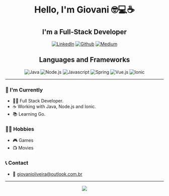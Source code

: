 <h1 align="center"> Hello, I'm Giovani 🤓💻☕ </h1>

<p align="center"> 
    <h2 align="center">I'm a Full-Stack Developer </h2>
</p>

<p align="center"> 
    <a href="https://www.linkedin.com/in/giovani-henrique-462315117/"><img alt="LinkedIn" src="https://img.shields.io/badge/-Giovani_de_Oliveira-blue?style=flat-square&logo=Linkedin&logoColor=white&link=https://www.linkedin.com/in/giovani-henrique-462315117/"></a>
    <a href="https://github.com/xxgicoxx"><img alt="Github" src="https://img.shields.io/badge/-xxgicoxx-black?style=flat-square&logo=Github&logoColor=white&link=https://www.linkedin.com/in/giovani-henrique-462315117/"></a>
    <a href="https://medium.com/@giovanioliveira_"><img alt="Medium" src="https://img.shields.io/badge/-Giovani_de_Oliveira-black?style=flat-square&logo=Medium&logoColor=white&link=https://www.linkedin.com/in/giovani-henrique-462315117/"></a>
</p>

<p align="center"> 
    <h2 align="center">Languages and Frameworks</h2>
</p>

<p align="center"> 
    <img alt="Java" src="https://img.shields.io/badge/-Java-DE0000?style=flat-square&logo=Java&logoColor=white">
    <img alt="Node.js" src="https://img.shields.io/badge/-Node.js-76AD64?style=flat-square&logo=Node.js&logoColor=white">
    <img alt="Javascript" src="https://img.shields.io/badge/-Javascript-EFD81D?style=flat-square&logo=Javascript&logoColor=black">
    <img alt="Spring" src="https://img.shields.io/badge/-Spring-6DB33F?style=flat-square&logo=Spring&logoColor=white">
    <img alt="Vue.js" src="https://img.shields.io/badge/-Vue.js-34495E?style=flat-square&logo=Vue.js&logoColor=41B883">
    <img alt="Ionic" src="https://img.shields.io/badge/-Ionic-5C96FC?style=flat-square&logo=Ionic&logoColor=FFFFFF">
</p>

---

### 📜 I'm Currently

- 👨‍💻 Full Stack Developer.
- ☕ Working with Java, Node.js and Ionic.
- 📚 Learning Go.

### 🏃‍♂️ Hobbies

- 🎮 Games
- 📺 Movies

### 📞 Contact

- 📧 [giovanioliveira@outlook.com.br](mailto:giovanioliveira@outlook.com.br?subject=[GitHub]%20Source%20Han%20Sans)

---

<p align="center">
    <img align="center" src="https://i.imgur.com/hBCukT2.gif" />
</p>

